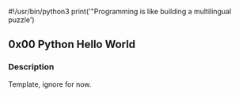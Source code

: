 #!/usr/bin/python3
print('"Programming is like building a multilingual puzzle')
## 0x00 Python Hello World
### Description
Template, ignore for now.

